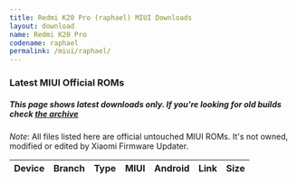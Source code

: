 ```yaml
---
title: Redmi K20 Pro (raphael) MIUI Downloads
layout: download
name: Redmi K20 Pro
codename: raphael
permalink: /miui/raphael/
---
```

### Latest MIUI Official ROMs
##### This page shows latest downloads only. If you're looking for old builds check [the archive](/archive/miui/raphael/)
*Note*: All files listed here are official untouched MIUI ROMs. It's not owned, modified or edited by Xiaomi Firmware Updater.


<div class="table-responsive-md" id="table-wrapper">
<table id="miui" class="compact table table-striped table-hover table-sm">
    <thead class="thead-dark">
        <tr>
            <th>Device</th>
            <th>Branch</th>
            <th>Type</th>
            <th>MIUI</th>
            <th>Android</th>
            <th>Link</th>
            <th>Size</th>
        </tr>
    </thead>
    <script>loadMiuiDownloads('raphael')</script>
</table>
</div>


